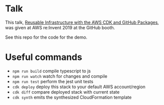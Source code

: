 # Talk

This talk, [Reusable Infrastructure with the AWS CDK and GitHub Packages](https://github.com/github/sales-development/files/3942773/GitHub.Packages.CDK.reInvent.Booth.Talk.pptx), was given at AWS re:Invent 2019 at the GitHub booth. 

See this repo for the code for the demo.

# Useful commands

 * `npm run build`   compile typescript to js
 * `npm run watch`   watch for changes and compile
 * `npm run test`    perform the jest unit tests
 * `cdk deploy`      deploy this stack to your default AWS account/region
 * `cdk diff`        compare deployed stack with current state
 * `cdk synth`       emits the synthesized CloudFormation template
